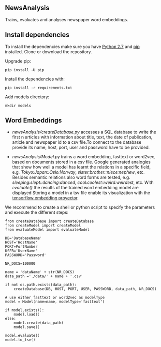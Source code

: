 ## NewsAnalysis

Trains, evaluates and analyses newspaper word embeddings.

## Install dependencies
To install the dependencies make sure you have [Python 2.7](https://www.python.org/download/releases/2.7/) and [pip](https://pip.pypa.io/en/stable/) installed. Clone or download the repository.

Upgrade pip:
```
pip install -U pip
```

Install the dependencies with:
```
pip install -r requirements.txt
```
Add models directory:
```
mkdir models
```

## Word Embeddings
- *newsAnalysis/createDatabase.py* accesses a SQL database to write the first n articles with information about title, text, the date of publication, article and newspaper id to a csv file.To connect to the database provide its name, host, port, user and password have to be provided.

- *newsAnalysis/Model.py* trains a word embedding, fasttext or word2vec, based on documents stored in a csv file.
Google generated analogies that show how well a model has learnt the relations in a specific field, e.g. *Tokyo:Japan::Oslo:Norway*, *sister:brother::niece:nephew*, etc. Besides semantic relations also word forms are tested, e.g. *sleeping:slept::dancing:danced*, *cool:coolest::weird:weirdest*, etc. With *evaluate()* the results of the trained word embedding model are displayed
Storing a model in a tsv file enable its visualization with the [tensorflow embedding proyector](
://projector.tensorflow.org/).


We recommend to create a shell or python script to specify the parameters and execute the different steps:

```
from createDatabase import createDatabase
from createModel import createModel
from evaluateModel import evaluateModel

DB='DatabaseName'
HOST='HostName'
PORT=PortNumber
USER='UserName'
PASSWORD='Password'

NR_DOCS=100000

name = 'dataName' + str(NR_DOCS)
data_path ='./data/' + name + '.csv'

if not os.path.exists(data_path):
    createDatabase(DB, HOST, PORT, USER, PASSWORD, data_path, NR_DOCS)

# use either fasttext or word2vec as modelType
model = Model(name=name, modelType='fasttext')

if model.exists():
    model.load()
else:
    model.create(data_path)
    model.save()

model.evaluate()
model.to_tsv()
```

